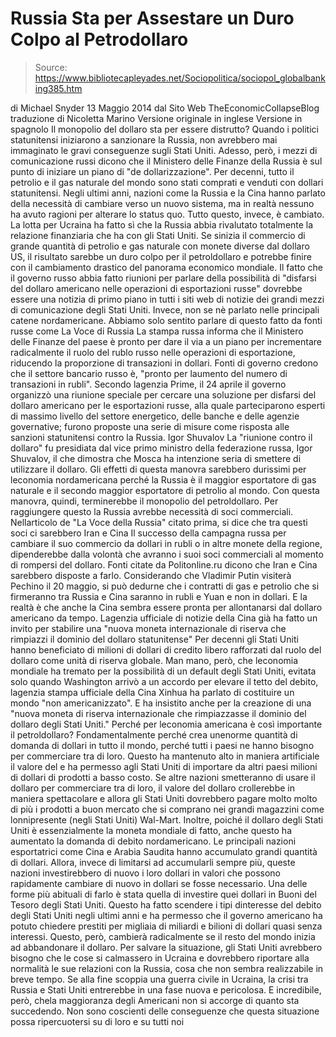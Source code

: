 # Russia Sta per Assestare un Duro Colpo al Petrodollaro

> Source: https://www.bibliotecapleyades.net/Sociopolitica/sociopol_globalbanking385.htm

di
Michael Snyder
13 Maggio 2014
dal Sito Web
TheEconomicCollapseBlog
traduzione di
Nicoletta Marino
Versione originale in inglese
Versione in spagnolo
Il
monopolio del dollaro sta per essere distrutto?
Quando i politici statunitensi iniziarono a sanzionare la Russia, non
avrebbero mai immaginato le gravi conseguenze sugli Stati Uniti. Adesso,
però, i mezzi di comunicazione russi dicono che il Ministero delle Finanze
della Russia è sul punto di iniziare un piano di "de dollarizzazione".
Per
decenni, tutto il petrolio e il gas naturale del mondo sono stati comprati e
venduti con dollari statunitensi.
Negli ultimi anni, nazioni come la Russia e la Cina hanno parlato della
necessità di cambiare verso un nuovo sistema, ma in realtà nessuno ha avuto
ragioni per alterare lo status quo.
Tutto questo, invece, è cambiato.
La
lotta per Ucraina
ha fatto sì che la Russia abbia rivalutato totalmente la relazione
finanziaria che ha con gli Stati Uniti. Se sinizia il commercio di grande
quantità di petrolio e gas naturale con monete diverse dal dollaro US, il
risultato sarebbe un duro colpo per il petroldollaro e potrebbe finire con
il cambiamento drastico del panorama economico mondiale.
Il
fatto che il governo russo abbia fatto riunioni per parlare della
possibilità di "disfarsi del dollaro americano nelle operazioni di
esportazioni russe" dovrebbe essere una notizia di primo piano in tutti i
siti web di notizie dei grandi mezzi di comunicazione degli Stati Uniti.
Invece, non se nè parlato nelle principali catene nordamericane.
Abbiamo solo sentito parlare di questo fatto da fonti russe come
La Voce di Russia
La
stampa russa informa che il Ministero delle Finanze del paese è pronto per
dare il via a un piano per incrementare radicalmente il ruolo del rublo
russo nelle operazioni di esportazione, riducendo la proporzione di
transazioni in dollari.
Fonti di governo credono che il settore bancario russo è,
"pronto per laumento del numero di transazioni in rubli".
Secondo lagenzia Prime, il 24 aprile il governo organizzò una riunione
speciale per cercare una soluzione per disfarsi del dollaro americano per le
esportazioni russe, alla quale parteciparono esperti di massimo livello del
settore energetico, delle banche e delle agenzie governative; furono
proposte una serie di misure come risposta alle sanzioni statunitensi contro
la Russia.
Igor Shuvalov
La
"riunione contro il dollaro" fu presidiata dal vice primo ministro della
federazione russa, Igor Shuvalov, il che dimostra che Mosca ha
intenzione seria di smettere di utilizzare il dollaro.
Gli
effetti di questa manovra sarebbero durissimi per leconomia nordamericana
perché la Russia è il maggior esportatore di gas naturale e il secondo
maggior esportatore di petrolio al mondo.
Con
questa manovra, quindi, terminerebbe il monopolio del petroldollaro. Per
raggiungere questo la Russia avrebbe necessità di soci commerciali.
Nellarticolo de "La Voce della Russia" citato prima, si dice che tra
questi soci ci sarebbero Iran e Cina
Il
successo della campagna russa per cambiare il suo commercio da dollari in
rubli o in altre monete della regione, dipenderebbe dalla volontà che
avranno i suoi soci commerciali al momento di rompersi del dollaro.
Fonti citate da Politonline.ru dicono che Iran e Cina sarebbero disposte a
farlo.
Considerando che
Vladimir Putin visiterà Pechino il 20 maggio, si può
dedurne che i contratti di gas e petrolio che si firmeranno tra Russia e
Cina saranno in rubli e Yuan e non in dollari.
E
la realtà è che anche la Cina sembra essere pronta per allontanarsi dal
dollaro americano da tempo.
Lagenzia ufficiale di notizie della Cina già ha fatto un invito per
stabilire una "nuova moneta internazionale di riserva che rimpiazzi il
dominio del dollaro statunitense"
Per
decenni gli Stati Uniti hanno beneficiato di milioni di dollari di credito
libero rafforzati dal ruolo del dollaro come unità di riserva globale.
Man
mano, però, che leconomia mondiale ha tremato per la possibilità di un default degli Stati Uniti, evitata solo quando Washington arrivò a un
accordo per elevare il tetto del debito, lagenzia stampa ufficiale della
Cina Xinhua ha parlato di costituire un mondo "non americanizzato".
E
ha insistito anche per la creazione di una
"nuova moneta di riserva internazionale che rimpiazzasse il dominio del
dollaro degli Stati Uniti."
Perché per leconomia americana è così importante il petroldollaro?
Fondamentalmente perché crea unenorme quantità di domanda di dollari in
tutto il mondo, perché tutti i paesi ne hanno bisogno per commerciare tra di
loro. Questo ha mantenuto alto in maniera artificiale il valore del e ha
permesso agli Stati Uniti di importare da altri paesi milioni di dollari di
prodotti a basso costo.
Se
altre nazioni smetteranno di usare il dollaro per commerciare tra di loro,
il valore del dollaro crollerebbe in maniera spettacolare e allora gli Stati
Uniti dovrebbero pagare molto molto di più i prodotti a buon mercato che si
comprano nei grandi magazzini come lonnipresente (negli Stati Uniti)
Wal-Mart.
Inoltre, poiché il dollaro degli Stati Uniti è essenzialmente la moneta
mondiale di fatto, anche questo ha aumentato la domanda di debito
nordamericano.
Le
principali nazioni esportatrici come Cina e Arabia Saudita hanno accumulato
grandi quantità di dollari.
Allora, invece di limitarsi ad accumularli sempre più, queste nazioni
investirebbero di nuovo i loro dollari in valori che possono rapidamente
cambiare di nuovo in dollari se fosse necessario.
Una
delle forme più abituali di farlo è stata quella di investire quei dollari
in Buoni del Tesoro degli Stati Uniti. Questo ha fatto scendere i tipi
dinteresse del debito degli Stati Uniti negli ultimi anni e ha permesso che
il governo americano ha potuto chiedere prestiti per migliaia di miliardi e
bilioni di dollari quasi senza interessi.
Questo, però, cambierà radicalmente se il resto del mondo inizia ad
abbandonare il dollaro.
Per
salvare la situazione, gli Stati Uniti avrebbero bisogno che le cose si
calmassero in Ucraina e dovrebbero riportare alla normalità le sue relazioni
con la Russia, cosa che non sembra realizzabile in breve tempo.
Se
alla fine scoppia una guerra civile in Ucraina, la crisi tra Russia e Stati
Uniti entrerebbe in una fase nuova e pericolosa.
E
incredibile, però, chela maggioranza degli Americani non si accorge di
quanto sta succedendo. Non sono coscienti delle conseguenze che questa
situazione possa ripercuotersi su di loro e su tutti noi
